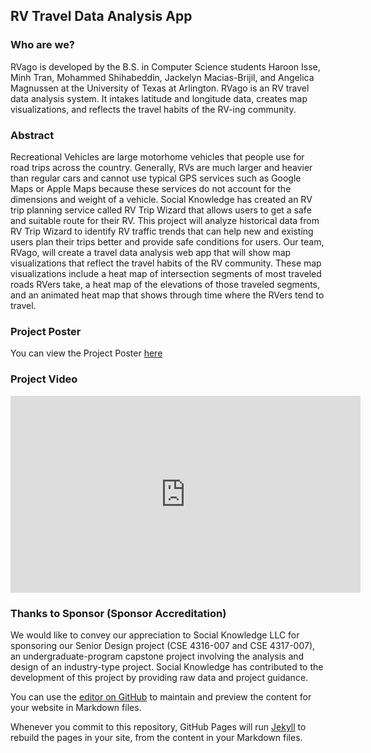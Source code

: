 ## RV Travel Data Analysis App

### Who are we?
RVago is developed by the B.S. in Computer Science students Haroon Isse, Minh Tran, Mohammed Shihabeddin, Jackelyn Macias-Brijil, and Angelica Magnussen at the University of Texas at Arlington. RVago is an RV travel data analysis system. It intakes latitude and longitude data, creates map visualizations, and reflects the travel habits of the RV-ing community.

### Abstract
Recreational Vehicles are large motorhome vehicles that people use for road trips across the country. Generally, RVs are much larger and heavier than regular cars and cannot use typical GPS services such as Google Maps or Apple Maps because these services do not account for the dimensions and weight of a vehicle. Social Knowledge has created an RV trip planning service called RV Trip Wizard that allows users to get a safe and suitable route for their RV. This project will analyze historical data from RV Trip Wizard to identify RV traffic trends that can help new and existing users plan their trips better and provide safe conditions for users. Our team, RVago, will create a travel data analysis web app that will show map visualizations that reflect the travel habits of the RV community. These map visualizations include a heat map of intersection segments of most traveled roads RVers take, a heat map of the elevations of those traveled segments, and an animated heat map that shows through time where the RVers tend to travel.

### Project Poster
You can view the Project Poster [here](https://uta.engineering/innovationday/posters/2022/98.pdf)

### Project Video
<iframe width="560" height="315" src="https://www.youtube.com/embed/sfy39dSmKuk" title="YouTube video player" frameborder="0" allow="accelerometer; autoplay; clipboard-write; encrypted-media; gyroscope; picture-in-picture" allowfullscreen></iframe>

### Thanks to Sponsor (Sponsor Accreditation)
We would like to convey our appreciation to Social Knowledge LLC for sponsoring our Senior Design project (CSE 4316-007 and CSE 4317-007), an undergraduate-program capstone project involving the analysis and design of an industry-type project. Social Knowledge has contributed to the development of this project by providing raw data and project guidance.


You can use the [editor on GitHub](https://github.com/JackelynMacias/RV-Travel-Data-Analysis-Web-Application-Project/edit/main/README.md) to maintain and preview the content for your website in Markdown files.

Whenever you commit to this repository, GitHub Pages will run [Jekyll](https://jekyllrb.com/) to rebuild the pages in your site, from the content in your Markdown files.
